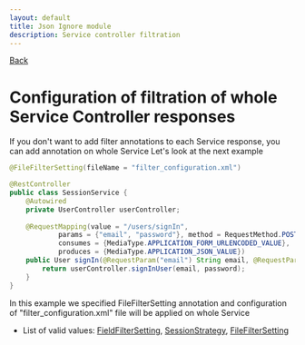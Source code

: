 ```yaml
---
layout: default
title: Json Ignore module
description: Service controller filtration
---
```


[Back](../index.MD) 

# Configuration of filtration of whole Service Controller responses
If you don't want to add filter annotations to each Service response, you can add annotation on whole Service
Let's look at the next example

```java
@FileFilterSetting(fileName = "filter_configuration.xml")

@RestController
public class SessionService {
    @Autowired
    private UserController userController;  
    
    @RequestMapping(value = "/users/signIn",
            params = {"email", "password"}, method = RequestMethod.POST,
            consumes = {MediaType.APPLICATION_FORM_URLENCODED_VALUE},
            produces = {MediaType.APPLICATION_JSON_VALUE})            
    public User signIn(@RequestParam("email") String email, @RequestParam("password") String password) {
        return userController.signInUser(email, password);
    }
}
```

In this example we specified FileFilterSetting annotation and configuration of "filter_configuration.xml" file will be applied on whole Service

* List of valid values: 
[FieldFilterSetting](../filter-field/index.MD), 
[SessionStrategy](../filter-strategy/index.MD), 
[FileFilterSetting](../filter-file/index.MD)



